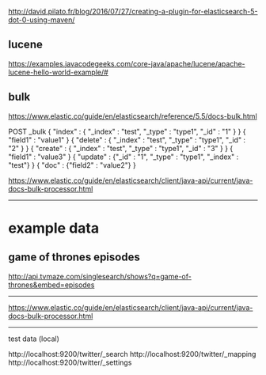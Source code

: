 http://david.pilato.fr/blog/2016/07/27/creating-a-plugin-for-elasticsearch-5-dot-0-using-maven/



## lucene

https://examples.javacodegeeks.com/core-java/apache/lucene/apache-lucene-hello-world-example/#



## bulk


https://www.elastic.co/guide/en/elasticsearch/reference/5.5/docs-bulk.html

POST _bulk
{ "index" : { "_index" : "test", "_type" : "type1", "_id" : "1" } }
{ "field1" : "value1" }
{ "delete" : { "_index" : "test", "_type" : "type1", "_id" : "2" } }
{ "create" : { "_index" : "test", "_type" : "type1", "_id" : "3" } }
{ "field1" : "value3" }
{ "update" : {"_id" : "1", "_type" : "type1", "_index" : "test"} }
{ "doc" : {"field2" : "value2"} }


https://www.elastic.co/guide/en/elasticsearch/client/java-api/current/java-docs-bulk-processor.html


----

# example data

## game of thrones episodes
http://api.tvmaze.com/singlesearch/shows?q=game-of-thrones&embed=episodes


-----

https://www.elastic.co/guide/en/elasticsearch/client/java-api/current/java-docs-bulk-processor.html

----

test data (local)

http://localhost:9200/twitter/_search
http://localhost:9200/twitter/_mapping
http://localhost:9200/twitter/_settings






